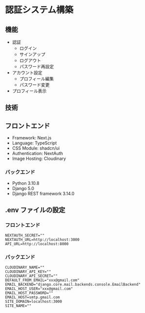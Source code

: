 # 認証システム構築

## 機能

- 認証
  - ログイン
  - サインアップ
  - ログアウト
  - パスワード再設定
- アカウント設定
  - プロフィール編集
  - パスワード変更
- プロフィール表示

## 技術

## フロントエンド

- Framework: Next.js
- Language: TypeScript
- CSS Module: shadcn/ui
- Authentication: NextAuth
- Image Hosting: Cloudinary

### バックエンド

- Python 3.10.8
- Django 5.0
- Django REST framework 3.14.0

## .env ファイルの設定

### フロントエンド

```env
NEXTAUTH_SECRET=""
NEXTAUTH_URL=http://localhost:3000
API_URL=http://localhost:8000
```

### バックエンド

```env
CLOUDINARY_NAME=""
CLOUDINARY_API_KEY=""
CLOUDINARY_API_SECRET=""
DEFAULT_FROM_EMAIL="xxx@gmail.com"
EMAIL_BACKEND="django.core.mail.backends.console.EmailBackend"
EMAIL_HOST_USER="xxx@gmail.com"
EMAIL_HOST_PASSWORD=""
EMAIL_HOST=smtp.gmail.com
SITE_DOMAIN=localhost:3000
SITE_NAME=""
```
